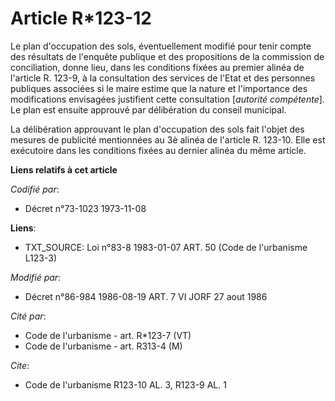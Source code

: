 # Article R*123-12

Le plan d'occupation des sols, éventuellement modifié pour tenir compte des résultats de l'enquête publique et des
propositions de la commission de conciliation, donne lieu, dans les conditions fixées au premier alinéa de l'article R.
123-9, à la consultation des services de l'Etat et des personnes publiques associées si le maire estime que la nature et
l'importance des modifications envisagées justifient cette consultation [*autorité compétente*]. Le plan est ensuite approuvé
par délibération du conseil municipal.

La délibération approuvant le plan d'occupation des sols fait l'objet des mesures de publicité mentionnées au 3è alinéa de
l'article R. 123-10. Elle est exécutoire dans les conditions fixées au dernier alinéa du même article.

**Liens relatifs à cet article**

_Codifié par_:

  - Décret n°73-1023 1973-11-08

**Liens**:

  - TXT_SOURCE: Loi n°83-8 1983-01-07 ART. 50 (Code de l'urbanisme L123-3)

_Modifié par_:

  - Décret n°86-984 1986-08-19 ART. 7 VI JORF 27 aout 1986

_Cité par_:

  - Code de l'urbanisme - art. R*123-7 (VT)
  - Code de l'urbanisme - art. R313-4 (M)

_Cite_:

  - Code de l'urbanisme R123-10 AL. 3, R123-9 AL. 1
